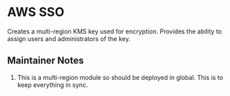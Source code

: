 # AWS SSO

Creates a multi-region KMS key used for encryption. Provides the ability to assign users and administrators of the key.

## Maintainer Notes

1. This is a multi-region module so should be deployed in global. This is to keep everything in sync.